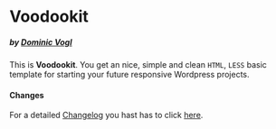 # Voodookit
##### by [Dominic Vogl](http://www.cat-ia.de)

This is **Voodookit**. You get an nice, simple and clean `HTML`, `LESS` basic template for starting your future responsive Wordpress projects.

#### Changes
For a detailed [Changelog](https://github.com/dvcccc/voodookit/blob/master/CHANGELOG.md) you hast has to click [here](https://github.com/dvcccc/voodookit/blob/master/CHANGELOG.md).
